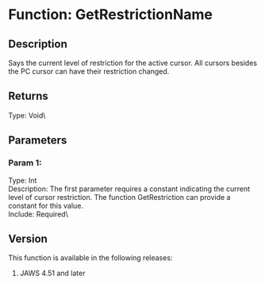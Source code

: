 # Function: GetRestrictionName

## Description

Says the current level of restriction for the active cursor. All cursors
besides the PC cursor can have their restriction changed.

## Returns

Type: Void\

## Parameters

### Param 1:

Type: Int\
Description: The first parameter requires a constant indicating the
current level of cursor restriction. The function GetRestriction can
provide a constant for this value.\
Include: Required\

## Version

This function is available in the following releases:

1.  JAWS 4.51 and later
